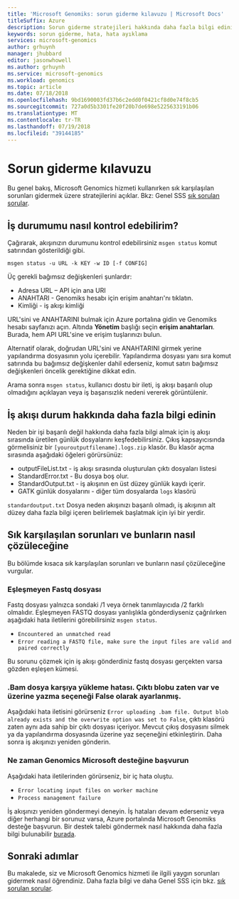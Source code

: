 ```yaml
---
title: 'Microsoft Genomiks: sorun giderme kılavuzu | Microsoft Docs'
titleSuffix: Azure
description: Sorun giderme stratejileri hakkında daha fazla bilgi edinin
keywords: sorun giderme, hata, hata ayıklama
services: microsoft-genomics
author: grhuynh
manager: jhubbard
editor: jasonwhowell
ms.author: grhuynh
ms.service: microsoft-genomics
ms.workload: genomics
ms.topic: article
ms.date: 07/18/2018
ms.openlocfilehash: 9bd1690003fd37b6c2edd0f0421cf8d0e74f8cb5
ms.sourcegitcommit: 727a0d5b3301fe20f20b7de698e5225633191b06
ms.translationtype: MT
ms.contentlocale: tr-TR
ms.lasthandoff: 07/19/2018
ms.locfileid: "39144185"
---
```

# <a name="troubleshooting-guide"></a>Sorun giderme kılavuzu
Bu genel bakış, Microsoft Genomics hizmeti kullanırken sık karşılaşılan sorunları gidermek üzere stratejilerini açıklar. Bkz: Genel SSS [sık sorulan sorular](frequently-asked-questions-genomics.md). 


## <a name="how-do-i-check-my-job-status"></a>İş durumumu nasıl kontrol edebilirim?
Çağırarak, akışınızın durumunu kontrol edebilirsiniz `msgen status` komut satırından gösterildiği gibi. 

```
msgen status -u URL -k KEY -w ID [-f CONFIG] 
```

Üç gerekli bağımsız değişkenleri şunlardır:
* Adresa URL – API için ana URI
* ANAHTARI - Genomiks hesabı için erişim anahtarı'nı tıklatın. 
* Kimliği - iş akışı kimliği

URL'sini ve ANAHTARINI bulmak için Azure portalına gidin ve Genomiks hesabı sayfanızı açın. Altında **Yönetim** başlığı seçin **erişim anahtarları**. Burada, hem API URL'sine ve erişim tuşlarınızı bulun.

Alternatif olarak, doğrudan URL'sini ve ANAHTARINI girmek yerine yapılandırma dosyasının yolu içerebilir. Yapılandırma dosyası yanı sıra komut satırında bu bağımsız değişkenler dahil ederseniz, komut satırı bağımsız değişkenleri öncelik gerektiğine dikkat edin. 

Arama sonra `msgen status`, kullanıcı dostu bir ileti, iş akışı başarılı olup olmadığını açıklayan veya iş başarısızlık nedeni vererek görüntülenir. 


## <a name="get-more-information-about-my-workflow-status"></a>İş akışı durum hakkında daha fazla bilgi edinin

Neden bir işi başarılı değil hakkında daha fazla bilgi almak için iş akışı sırasında üretilen günlük dosyalarını keşfedebilirsiniz. Çıkış kapsayıcısında görmelisiniz bir `[youroutputfilename].logs.zip` klasör.  Bu klasör açma sırasında aşağıdaki öğeleri görürsünüz:

* outputFileList.txt - iş akışı sırasında oluşturulan çıktı dosyaları listesi
* StandardError.txt - Bu dosya boş olur.
* StandardOutput.txt - iş akışının en üst düzey günlük kaydı içerir. 
* GATK günlük dosyalarını - diğer tüm dosyalarda `logs` klasörü

`standardoutput.txt` Dosya neden akışınızı başarılı olmadı, iş akışının alt düzey daha fazla bilgi içeren belirlemek başlatmak için iyi bir yerdir. 

## <a name="common-issues-and-how-to-resolve-them"></a>Sık karşılaşılan sorunları ve bunların nasıl çözüleceğine
Bu bölümde kısaca sık karşılaşılan sorunları ve bunların nasıl çözüleceğine vurgular.

### <a name="fastq-files-are-unmatched"></a>Eşleşmeyen Fastq dosyası
Fastq dosyası yalnızca sondaki /1 veya örnek tanımlayıcıda /2 farklı olmalıdır. Eşleşmeyen FASTQ dosyası yanlışlıkla gönderdiyseniz çağrılırken aşağıdaki hata iletilerini görebilirsiniz `msgen status`.
* `Encountered an unmatched read`
* `Error reading a FASTQ file, make sure the input files are valid and paired correctly` 

Bu sorunu çözmek için iş akışı gönderdiniz fastq dosyası gerçekten varsa gözden eşleşen kümesi. 


### <a name="error-uploading-bam-file-output-blob-already-exists-and-the-overwrite-option-was-set-to-false"></a>.Bam dosya karşıya yükleme hatası. Çıktı blobu zaten var ve üzerine yazma seçeneği False olarak ayarlanmış.
Aşağıdaki hata iletisini görürseniz `Error uploading .bam file. Output blob already exists and the overwrite option was set to False`, çıktı klasörü zaten aynı ada sahip bir çıktı dosyası içeriyor.  Mevcut çıkış dosyasını silmek ya da yapılandırma dosyasında üzerine yaz seçeneğini etkinleştirin. Daha sonra iş akışınızı yeniden gönderin.

### <a name="when-to-contact-microsoft-genomics-support"></a>Ne zaman Genomics Microsoft desteğine başvurun
Aşağıdaki hata iletilerinden görürseniz, bir iç hata oluştu. 

* `Error locating input files on worker machine`
* `Process management failure`

İş akışınızı yeniden göndermeyi deneyin. İş hataları devam ederseniz veya diğer herhangi bir sorunuz varsa, Azure portalında Microsoft Genomiks desteğe başvurun. Bir destek talebi göndermek nasıl hakkında daha fazla bilgi bulunabilir [burada](file-support-ticket-genomics.md).

## <a name="next-steps"></a>Sonraki adımlar
Bu makalede, siz ve Microsoft Genomics hizmeti ile ilgili yaygın sorunları gidermek nasıl öğrendiniz. Daha fazla bilgi ve daha Genel SSS için bkz. [sık sorulan sorular](frequently-asked-questions-genomics.md). 
